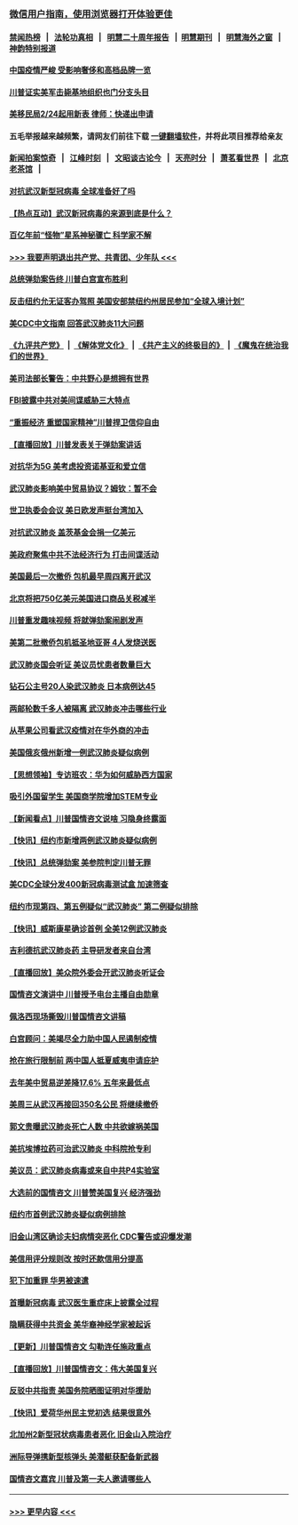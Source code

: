 ### [微信用户指南，使用浏览器打开体验更佳](https://github.com/gfw-breaker/banned-news1/blob/master/indexes/wechat-guide.md?t=0)
#### [禁闻热榜](热点新闻.md?t=0)  &nbsp;&nbsp;|&nbsp;&nbsp; [法轮功真相](https://github.com/gfw-breaker/truth/blob/master/README.md?t=0) &nbsp;&nbsp;|&nbsp;&nbsp; [明慧二十周年报告](https://github.com/gfw-breaker/mh-reports/blob/master/README.md?t=0) &nbsp;&nbsp;|&nbsp;&nbsp;[明慧期刊](https://github.com/gfw-breaker/mh-qikan) &nbsp;&nbsp;|&nbsp;&nbsp; [明慧海外之窗](https://github.com/gfw-breaker/mh-news/blob/master/README.md?t=0) &nbsp;&nbsp;|&nbsp;&nbsp; [神韵特别报道](https://github.com/gfw-breaker/mh-news/blob/master/shenyun.md?t=0)
#### [中国疫情严峻 受影响奢侈和高档品牌一览](../pages/nsc412/n11850319.md?t=02071211) 
#### [川普证实美军击毙基地组织也门分支头目](../pages/nsc412/n11850383.md?t=02071211) 
#### [美移民局2/24起用新表 律师：快递出申请](../pages/nsc412/n11848220.md?t=02071211) 
#### 五毛举报越来越频繁，请网友们前往下载 [一键翻墙软件](https://github.com/gfw-breaker/ssr-accounts)，并将此项目推荐给亲友
#### [新闻拍案惊奇](https://github.com/gfw-breaker/banned-news1/blob/master/pages/link4.md) &nbsp;&nbsp;|&nbsp;&nbsp; [江峰时刻](https://github.com/gfw-breaker/banned-news1/blob/master/pages/link4.md) &nbsp;&nbsp;|&nbsp;&nbsp; [文昭谈古论今](https://github.com/gfw-breaker/banned-news1/blob/master/pages/link4.md) &nbsp;&nbsp;|&nbsp;&nbsp; [天亮时分](https://github.com/gfw-breaker/banned-news1/blob/master/pages/link4.md) &nbsp;&nbsp;|&nbsp;&nbsp; [萧茗看世界](https://github.com/gfw-breaker/banned-news1/blob/master/pages/link4.md) &nbsp;&nbsp;|&nbsp;&nbsp; [北京老茶馆](https://github.com/gfw-breaker/banned-news1/blob/master/pages/link4.md) &nbsp;&nbsp;|&nbsp;&nbsp; 
#### [对抗武汉新型冠病毒 全球准备好了吗](../pages/nsc412/n11850142.md?t=02071211) 
#### [【热点互动】武汉新冠病毒的来源到底是什么？](../pages/nsc412/n11849749.md?t=02071211) 
#### [百亿年前“怪物”星系神秘骤亡 科学家不解](../pages/nsc412/n11849863.md?t=02071211) 
#### [>>> 我要声明退出共产党、共青团、少年队 <<<](https://github.com/begood0513/goodnews/blob/master/quit/letter.md) 
#### [总统弹劾案告终 川普白宫宣布胜利](../pages/nsc412/n11849985.md?t=02071211) 
#### [反击纽约允无证客办驾照  美国安部禁纽约州居民参加“全球入境计划”](../pages/nsc412/n11849828.md?t=02071211) 
#### [美CDC中文指南 回答武汉肺炎11大问题](../pages/nsc412/n11849703.md?t=02071211) 
#### [《九评共产党》](https://github.com/begood0513/9ping.md/blob/master/README.md) &nbsp;|&nbsp; [《解体党文化》](../../../../jtdwh.md/blob/master/README.md)  &nbsp;|&nbsp; [《共产主义的终极目的》](../../../../gczydzjmd.md/blob/master/README.md) &nbsp;|&nbsp; [《魔鬼在统治我们的世界》](../../../../mgztzwmdsj.md/blob/master/README.md) 
#### [美司法部长警告：中共野心是想拥有世界](../pages/nsc412/n11849769.md?t=02071211) 
#### [FBI披露中共对美间谍威胁三大特点](../pages/nsc412/n11849700.md?t=02071211) 
#### [“重振经济 重塑国家精神”川普捍卫信仰自由](../pages/nsc412/n11849641.md?t=02071211) 
#### [【直播回放】川普发表关于弹劾案讲话](../pages/nsc412/n11849472.md?t=02071211) 
#### [对抗华为5G 美考虑投资诺基亚和爱立信](../pages/nsc412/n11849510.md?t=02071211) 
#### [武汉肺炎影响美中贸易协议？姆钦：暂不会](../pages/nsc412/n11849497.md?t=02071211) 
#### [世卫执委会会议 美日欧发声挺台湾加入](../pages/nsc412/n11849433.md?t=02071211) 
#### [对抗武汉肺炎 盖茨基金会捐一亿美元](../pages/nsc412/n11848953.md?t=02071211) 
#### [美政府聚焦中共不法经济行为 打击间谍活动](../pages/nsc412/n11849322.md?t=02071211) 
#### [美国最后一次撤侨 包机最早周四离开武汉](../pages/nsc412/n11849395.md?t=02071211) 
#### [北京将把750亿美元美国进口商品关税减半](../pages/nsc412/n11848896.md?t=02071211) 
#### [川普重发趣味视频 将就弹劾案闹剧发声](../pages/nsc412/n11848715.md?t=02071211) 
#### [美第二批撤侨包机抵圣地亚哥 4人发烧送医](../pages/nsc412/n11847923.md?t=02071211) 
#### [武汉肺炎国会听证 美议员忧患者数量巨大](../pages/nsc412/n11844851.md?t=02071211) 
#### [钻石公主号20人染武汉肺炎 日本病例达45](../pages/nsc412/n11847823.md?t=02071211) 
#### [两邮轮数千多人被隔离 武汉肺炎冲击哪些行业](../pages/nsc412/n11847456.md?t=02071211) 
#### [从苹果公司看武汉疫情对在华外商的冲击](../pages/nsc412/n11847586.md?t=02071211) 
#### [美国俄亥俄州新增一例武汉肺炎疑似病例](../pages/nsc412/n11847714.md?t=02071211) 
#### [【思想领袖】专访班农：华为如何威胁西方国家](../pages/nsc412/n11847306.md?t=02071211) 
#### [吸引外国留学生 美国商学院增加STEM专业](../pages/nsc412/n11847417.md?t=02071211) 
#### [【新闻看点】川普国情咨文说啥 习隐身终露面](../pages/nsc412/n11847016.md?t=02071211) 
#### [【快讯】纽约市新增两例武汉肺炎疑似病例](../pages/nsc412/n11847250.md?t=02071211) 
#### [【快讯】总统弹劾案 美参院判定川普无罪](../pages/nsc412/n11847316.md?t=02071211) 
#### [美CDC全球分发400新冠病毒测试盒 加速筛查](../pages/nsc412/n11847260.md?t=02071211) 
#### [纽约市现第四、第五例疑似“武汉肺炎”   第二例疑似排除](../pages/nsc412/n11847332.md?t=02071211) 
#### [【快讯】威斯康星确诊首例 全美12例武汉肺炎](../pages/nsc412/n11847162.md?t=02071211) 
#### [吉利德抗武汉肺炎药 主导研发者来自台湾](../pages/nsc412/n11847064.md?t=02071211) 
#### [【直播回放】美众院外委会开武汉肺炎听证会](../pages/nsc412/n11846727.md?t=02071211) 
#### [国情咨文演讲中 川普授予电台主播自由勋章](../pages/nsc412/n11846815.md?t=02071211) 
#### [佩洛西现场撕毁川普国情咨文讲稿](../pages/nsc412/n11846724.md?t=02071211) 
#### [白宫顾问：美竭尽全力助中国人民遏制疫情](../pages/nsc412/n11846756.md?t=02071211) 
#### [抢在旅行限制前 两中国人抵夏威夷申请庇护](../pages/nsc412/n11846866.md?t=02071211) 
#### [去年美中贸易逆差降17.6% 五年来最低点](../pages/nsc412/n11846755.md?t=02071211) 
#### [美周三从武汉再接回350名公民 将继续撤侨](../pages/nsc412/n11846705.md?t=02071211) 
#### [郭文贵曝武汉肺炎死亡人数 中共欲嫁祸美国](../pages/nsc412/n11846240.md?t=02071211) 
#### [美抗埃博拉药可治武汉肺炎 中科院抢专利](../pages/nsc412/n11846409.md?t=02071211) 
#### [美议员：武汉肺炎病毒或来自中共P4实验室](../pages/nsc412/n11846043.md?t=02071211) 
#### [大选前的国情咨文 川普赞美国复兴 经济强劲](../pages/nsc412/n11845526.md?t=02071211) 
#### [纽约市首例武汉肺炎疑似病例排除](../pages/nsc412/n11844989.md?t=02071211) 
#### [旧金山湾区确诊夫妇病情突恶化 CDC警告或迎爆发潮](../pages/nsc412/n11845730.md?t=02071211) 
#### [美信用评分规则改  按时还款信用分提高](../pages/nsc412/n11845488.md?t=02071211) 
#### [犯下加重罪 华男被速遣](../pages/nsc412/n11845476.md?t=02071211) 
#### [首曝新冠病毒 武汉医生重症床上披露全过程](../pages/nsc412/n11845150.md?t=02071211) 
#### [隐瞒获得中共资金 美华裔神经学家被起诉](../pages/nsc412/n11844879.md?t=02071211) 
#### [【更新】川普国情咨文 勾勒连任施政重点](../pages/nsc412/n11845223.md?t=02071211) 
#### [【直播回放】川普国情咨文：伟大美国复兴](../pages/nsc412/n11842079.md?t=02071211) 
#### [反驳中共指责 美国务院晒图证明对华援助](../pages/nsc412/n11844859.md?t=02071211) 
#### [【快讯】爱荷华州民主党初选 结果很意外](../pages/nsc412/n11844878.md?t=02071211) 
#### [北加州2新型冠状病毒患者恶化 旧金山入院治疗](../pages/nsc412/n11844842.md?t=02071211) 
#### [洲际导弹携新型核弹头 美潜艇获配备新武器](../pages/nsc412/n11844680.md?t=02071211) 
#### [国情咨文嘉宾 川普及第一夫人邀请哪些人](../pages/nsc412/n11844712.md?t=02071211) 

----
#### [ >>> 更早内容 <<< ](../indexes/nsc412-earlier.md)
